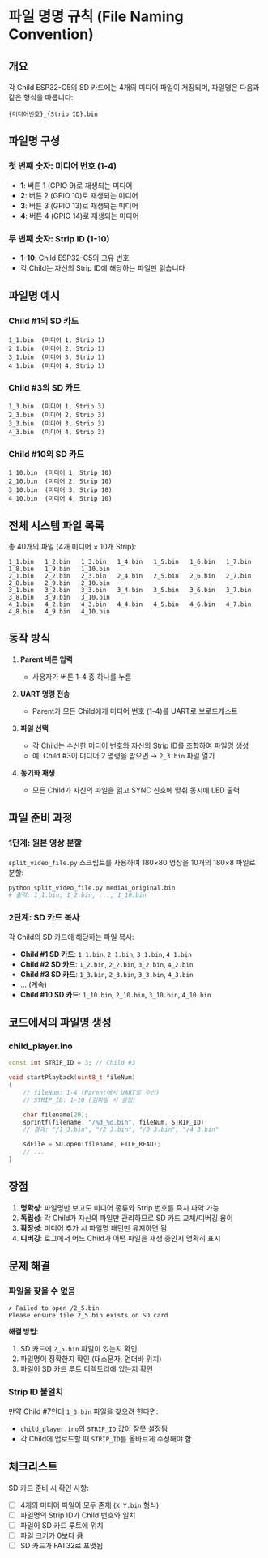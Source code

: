 # 파일 명명 규칙 (File Naming Convention)

## 개요

각 Child ESP32-C5의 SD 카드에는 4개의 미디어 파일이 저장되며, 파일명은 다음과 같은 형식을 따릅니다:

```
{미디어번호}_{Strip ID}.bin
```

## 파일명 구성

### 첫 번째 숫자: 미디어 번호 (1-4)

- **1**: 버튼 1 (GPIO 9)로 재생되는 미디어
- **2**: 버튼 2 (GPIO 10)로 재생되는 미디어
- **3**: 버튼 3 (GPIO 13)로 재생되는 미디어
- **4**: 버튼 4 (GPIO 14)로 재생되는 미디어

### 두 번째 숫자: Strip ID (1-10)

- **1-10**: Child ESP32-C5의 고유 번호
- 각 Child는 자신의 Strip ID에 해당하는 파일만 읽습니다

## 파일명 예시

### Child #1의 SD 카드

```
1_1.bin  (미디어 1, Strip 1)
2_1.bin  (미디어 2, Strip 1)
3_1.bin  (미디어 3, Strip 1)
4_1.bin  (미디어 4, Strip 1)
```

### Child #3의 SD 카드

```
1_3.bin  (미디어 1, Strip 3)
2_3.bin  (미디어 2, Strip 3)
3_3.bin  (미디어 3, Strip 3)
4_3.bin  (미디어 4, Strip 3)
```

### Child #10의 SD 카드

```
1_10.bin  (미디어 1, Strip 10)
2_10.bin  (미디어 2, Strip 10)
3_10.bin  (미디어 3, Strip 10)
4_10.bin  (미디어 4, Strip 10)
```

## 전체 시스템 파일 목록

총 40개의 파일 (4개 미디어 × 10개 Strip):

```
1_1.bin   1_2.bin   1_3.bin   1_4.bin   1_5.bin   1_6.bin   1_7.bin   1_8.bin   1_9.bin   1_10.bin
2_1.bin   2_2.bin   2_3.bin   2_4.bin   2_5.bin   2_6.bin   2_7.bin   2_8.bin   2_9.bin   2_10.bin
3_1.bin   3_2.bin   3_3.bin   3_4.bin   3_5.bin   3_6.bin   3_7.bin   3_8.bin   3_9.bin   3_10.bin
4_1.bin   4_2.bin   4_3.bin   4_4.bin   4_5.bin   4_6.bin   4_7.bin   4_8.bin   4_9.bin   4_10.bin
```

## 동작 방식

1. **Parent 버튼 입력**

   - 사용자가 버튼 1-4 중 하나를 누름

2. **UART 명령 전송**

   - Parent가 모든 Child에게 미디어 번호 (1-4)를 UART로 브로드캐스트

3. **파일 선택**

   - 각 Child는 수신한 미디어 번호와 자신의 Strip ID를 조합하여 파일명 생성
   - 예: Child #3이 미디어 2 명령을 받으면 → `2_3.bin` 파일 열기

4. **동기화 재생**
   - 모든 Child가 자신의 파일을 읽고 SYNC 신호에 맞춰 동시에 LED 출력

## 파일 준비 과정

### 1단계: 원본 영상 분할

`split_video_file.py` 스크립트를 사용하여 180×80 영상을 10개의 180×8 파일로 분할:

```bash
python split_video_file.py media1_original.bin
# 출력: 1_1.bin, 1_2.bin, ..., 1_10.bin
```

### 2단계: SD 카드 복사

각 Child의 SD 카드에 해당하는 파일 복사:

- **Child #1 SD 카드**: `1_1.bin`, `2_1.bin`, `3_1.bin`, `4_1.bin`
- **Child #2 SD 카드**: `1_2.bin`, `2_2.bin`, `3_2.bin`, `4_2.bin`
- **Child #3 SD 카드**: `1_3.bin`, `2_3.bin`, `3_3.bin`, `4_3.bin`
- ... (계속)
- **Child #10 SD 카드**: `1_10.bin`, `2_10.bin`, `3_10.bin`, `4_10.bin`

## 코드에서의 파일명 생성

### child_player.ino

```cpp
const int STRIP_ID = 3; // Child #3

void startPlayback(uint8_t fileNum)
{
    // fileNum: 1-4 (Parent에서 UART로 수신)
    // STRIP_ID: 1-10 (컴파일 시 설정)

    char filename[20];
    sprintf(filename, "/%d_%d.bin", fileNum, STRIP_ID);
    // 결과: "/1_3.bin", "/2_3.bin", "/3_3.bin", "/4_3.bin"

    sdFile = SD.open(filename, FILE_READ);
    // ...
}
```

## 장점

1. **명확성**: 파일명만 보고도 미디어 종류와 Strip 번호를 즉시 파악 가능
2. **독립성**: 각 Child가 자신의 파일만 관리하므로 SD 카드 교체/디버깅 용이
3. **확장성**: 미디어 추가 시 파일명 패턴만 유지하면 됨
4. **디버깅**: 로그에서 어느 Child가 어떤 파일을 재생 중인지 명확히 표시

## 문제 해결

### 파일을 찾을 수 없음

```
✗ Failed to open /2_5.bin
Please ensure file 2_5.bin exists on SD card
```

**해결 방법**:

1. SD 카드에 `2_5.bin` 파일이 있는지 확인
2. 파일명이 정확한지 확인 (대소문자, 언더바 위치)
3. 파일이 SD 카드 루트 디렉토리에 있는지 확인

### Strip ID 불일치

만약 Child #7인데 `1_3.bin` 파일을 찾으려 한다면:

- `child_player.ino`의 `STRIP_ID` 값이 잘못 설정됨
- 각 Child에 업로드할 때 `STRIP_ID`를 올바르게 수정해야 함

## 체크리스트

SD 카드 준비 시 확인 사항:

- [ ] 4개의 미디어 파일이 모두 존재 (`X_Y.bin` 형식)
- [ ] 파일명의 Strip ID가 Child 번호와 일치
- [ ] 파일이 SD 카드 루트에 위치
- [ ] 파일 크기가 0보다 큼
- [ ] SD 카드가 FAT32로 포맷됨
